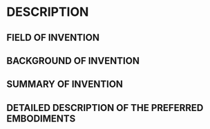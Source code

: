# DESCRIPTION

## FIELD OF INVENTION

## BACKGROUND OF INVENTION

## SUMMARY OF INVENTION

## DETAILED DESCRIPTION OF THE PREFERRED EMBODIMENTS

